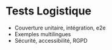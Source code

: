 # Tests Logistique

- Couverture unitaire, intégration, e2e
- Exemples multilingues
- Sécurité, accessibilité, RGPD
